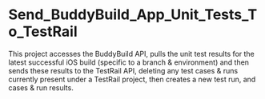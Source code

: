 # Send_BuddyBuild_App_Unit_Tests_To_TestRail
This project accesses the BuddyBuild API, pulls the unit test results for the latest successful iOS build (specific to a branch &amp; environment) and then sends these results to the TestRail API, deleting any test cases &amp; runs currently present under a TestRail project, then creates a new test run, and cases &amp; run results.
